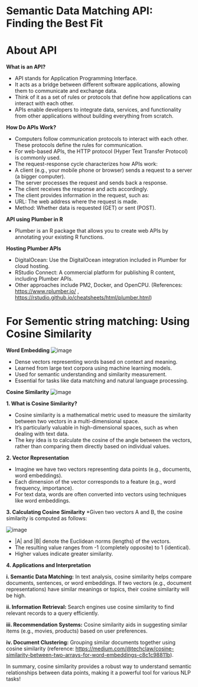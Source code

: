 Semantic Data Matching API: Finding the Best Fit
================================================

# About API

**What is an API?**
  * API stands for Application Programming Interface.
  * It acts as a bridge between different software applications, allowing them to communicate and exchange data.
  * Think of it as a set of rules or protocols that define how applications can interact with each other.
  * APIs enable developers to integrate data, services, and functionality from other applications without building everything from scratch.

**How Do APIs Work?**
  * Computers follow communication protocols to interact with each other. These protocols define the rules for communication.
  * For web-based APIs, the HTTP protocol (Hyper Text Transfer Protocol) is commonly used.
  * The request-response cycle characterizes how APIs work:
  * A client (e.g., your mobile phone or browser) sends a request to a server (a bigger computer).
  * The server processes the request and sends back a response.
  * The client receives the response and acts accordingly.
  * The client provides information in the request, such as:
  * URL: The web address where the request is made.
  * Method: Whether data is requested (GET) or sent (POST).

**API using Plumber in R**
  * Plumber is an R package that allows you to create web APIs by annotating your existing R functions.

**Hosting Plumber APIs**
  * DigitalOcean: Use the DigitalOcean integration included in Plumber for cloud hosting.
  * RStudio Connect: A commercial platform for publishing R content, including Plumber APIs.
  * Other approaches include PM2, Docker, and OpenCPU.
  (References: https://www.rplumber.io/ , https://rstudio.github.io/cheatsheets/html/plumber.html)

# For Sementic string matching: Using Cosine Similarity
**Word Embedding**
![image](https://github.com/Prerana17/Semantic_datamatching_API/assets/82475780/28192e7f-de9a-4e42-a299-013c84f65bc7)

  * Dense vectors representing words based on context and meaning.
  * Learned from large text corpora using machine learning models.
  * Used for semantic understanding and similarity measurement.
  * Essential for tasks like data matching and natural language processing.

**Cosine Similarity**
![image](https://github.com/Prerana17/Semantic_datamatching_API/assets/82475780/67e7cb26-a5c0-49d8-9ab2-4b38c0c35be8)

**1. What is Cosine Similarity?**
  * Cosine similarity is a mathematical metric used to measure the similarity between two vectors in a multi-dimensional space.
  * It’s particularly valuable in high-dimensional spaces, such as when dealing with text data.
  * The key idea is to calculate the cosine of the angle between the vectors, rather than comparing them directly based on individual values.

**2. Vector Representation**
  * Imagine we have two vectors representing data points (e.g., documents, word embeddings).
  * Each dimension of the vector corresponds to a feature (e.g., word frequency, importance).
  * For text data, words are often converted into vectors using techniques like word embeddings.

**3. Calculating Cosine Similarity**
  *Given two vectors A and B, the cosine similarity is computed as follows:
  
![image](https://github.com/Prerana17/Semantic_datamatching_API/assets/82475780/6a74b6c8-1003-4b2a-8cda-fd70fdeb5ab8)

  * |A| and |B| denote the Euclidean norms (lengths) of the vectors.
  * The resulting value ranges from -1 (completely opposite) to 1 (identical).
  * Higher values indicate greater similarity.

**4. Applications and Interpretation**

   **i. Semantic Data Matching:**
       In text analysis, cosine similarity helps compare documents, sentences, or word embeddings.
       If two vectors (e.g., document representations) have similar meanings or topics, their cosine similarity will be high.
    
  **ii. Information Retrieval:**
      Search engines use cosine similarity to find relevant records to a query efficiently.
      
  **iii. Recommendation Systems:**
      Cosine similarity aids in suggesting similar items (e.g., movies, products) based on user preferences.
      
  **iv. Document Clustering:**
      Grouping similar documents together using cosine similarity (reference: https://medium.com/@techclaw/cosine-similarity-between-two-arrays-for-word-embeddings-c8c1c98811b).





In summary, cosine similarity provides a robust way to understand semantic relationships between data points, making it a powerful tool for various NLP tasks! 



